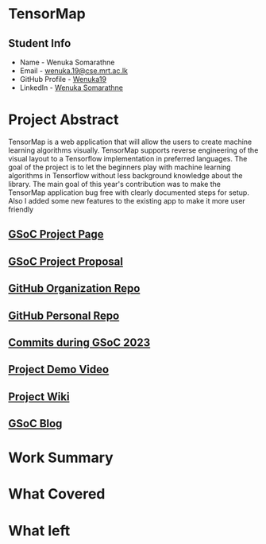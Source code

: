# TensorMap

## Student Info

- Name - Wenuka Somarathne
- Email - [wenuka.19@cse.mrt.ac.lk](wenuka.19@cse.mrt.ac.lk)
- GitHub Profile - [Wenuka19](https://github.com/Wenuka19)
- LinkedIn - [Wenuka Somarathne](https://www.linkedin.com/in/wenuka-somarathne-40b75b1b9/)

# Project Abstract
TensorMap is a web application that will allow the users to create machine learning algorithms visually. TensorMap supports reverse engineering of the visual layout to a Tensorflow implementation in preferred languages. 
The goal of the project is to let the beginners play with machine learning algorithms in Tensorflow without less background knowledge about the library. 
The main goal of this year's contribution was to make the TensorMap application bug free with clearly documented steps for setup. Also I added some new features to the existing app to make it more user friendly 


## [GSoC Project Page](https://summerofcode.withgoogle.com/programs/2023/projects/nqtxQqnS)

## [GSoC Project Proposal](https://drive.google.com/file/d/1_ybZBmcnXy94-LberTLwDr7WP5Arh-J3/view)

## [GitHub Organization Repo](https://github.com/scorelab)

## [GitHub Personal Repo](https://github.com/Wenuka19)

## [Commits during GSoC 2023](http://github.com/commits)

## [Project Demo Video](http://LinkToDemoVideo)

## [Project Wiki](http://github.com)

## [GSoC Blog](http://GSoCBlog)

# Work Summary

# What Covered

# What left

#
